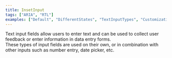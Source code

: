 ```yaml
---
title: InsetInput
tags: ["ARIA", "RTL"]
examples: ["Default", "DifferentStates", "TextInputTypes", "Customization"]
---
```


Text input fields allow users to enter text and can be used to collect user feedback or enter information in data entry forms.
<br/>
These types of input fields are used on their own, or in combination with other inputs such as number entry, date picker, etc.
